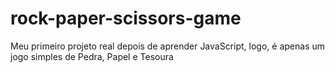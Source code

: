 # rock-paper-scissors-game
Meu primeiro projeto real depois de aprender JavaScript, logo, é apenas um jogo simples de Pedra, Papel e Tesoura
